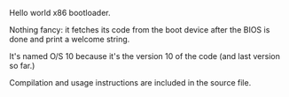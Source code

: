 Hello world x86 bootloader.

Nothing fancy: it fetches its code from the boot device after the BIOS is done and print a welcome string.

It's named O/S 10 because it's the version 10 of the code (and last version so far.)

Compilation and usage instructions are included in the source file.